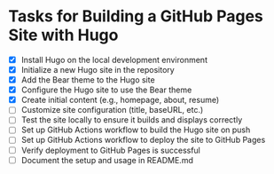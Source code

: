 # Tasks for Building a GitHub Pages Site with Hugo

- [x] Install Hugo on the local development environment
- [x] Initialize a new Hugo site in the repository
- [x] Add the Bear theme to the Hugo site
- [x] Configure the Hugo site to use the Bear theme
- [x] Create initial content (e.g., homepage, about, resume)
- [ ] Customize site configuration (title, baseURL, etc.)
- [ ] Test the site locally to ensure it builds and displays correctly
- [ ] Set up GitHub Actions workflow to build the Hugo site on push
- [ ] Set up GitHub Actions workflow to deploy the site to GitHub Pages
- [ ] Verify deployment to GitHub Pages is successful
- [ ] Document the setup and usage in README.md
